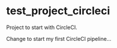 # test_project_circleci
Project to start with CircleCI.

Change to start my first CircleCI pipeline...
